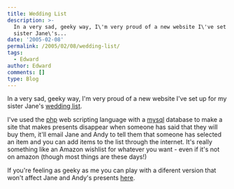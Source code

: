 ```yaml
---
title: Wedding List
description: >-
  In a very sad, geeky way, I\'m very proud of a new website I\'ve set up for my
  sister Jane\'s...
date: '2005-02-08'
permalink: /2005/02/08/wedding-list/
tags:
  - Edward
author: Edward
comments: []
type: Blog
---
```


In a very sad, geeky way, I\'m very proud of a new website I\'ve set up
for my sister Jane\'s [wedding list][1].

I\'ve used the [php][2] web scripting language with a [mysql][3]
database to make a site that makes presents disappear when someone has
said that they will buy them, it\'ll email Jane and Andy to tell them
that someone has selected an item and you can add items to the list
through the internet. It\'s really something like an Amazon wishlist for
whatever you want - even if it\'s not on amazon (though most things are
these days!)

If you\'re feeling as geeky as me you can play with a diferent version
that won\'t affect Jane and Andy\'s presents [here][4].



[1]: https://janeandandy.co.uk
[2]: https://www.php.net/
[3]: https://www.mysql.com/
[4]: https://www.aldreth.com/list/
